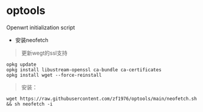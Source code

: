 # optools
Openwrt initialization script

- 安装neofetch
> 更新wegt的ssl支持
``` 
opkg update
opkg install libustream-openssl ca-bundle ca-certificates
opkg install wget --force-reinstall
```
> 安装：
```shell
wget https://raw.githubusercontent.com/zf1976/optools/main/neofetch.sh && sh neofetch -i
```

